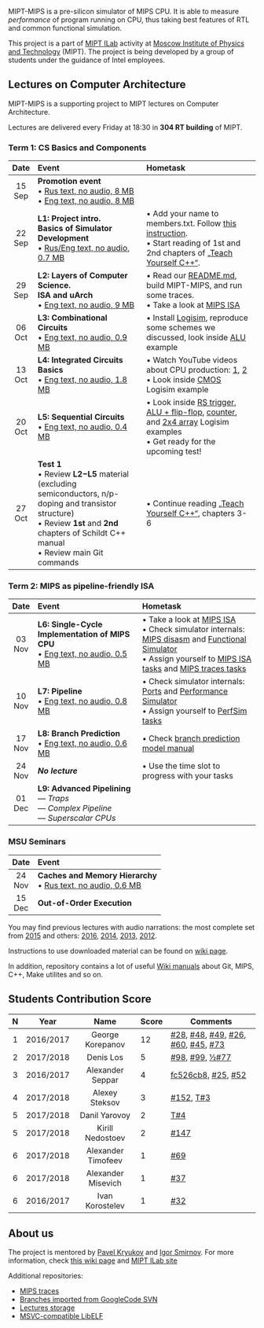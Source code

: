 MIPT-MIPS is a pre-silicon simulator of MIPS CPU. It is able to measure _performance_ of program running on CPU, thus taking best features of RTL and common functional simulation.

This project is a part of [MIPT ILab](https://mipt-ilab.github.io/) activity at [Moscow Institute of Physics and Technology](http://phystech.edu/) (MIPT). The project is being developed by a group of students under the guidance of Intel employees.

## Lectures on Computer Architecture

MIPT-MIPS is a supporting project to MIPT lectures on Computer Architecture.

Lectures are delivered every Friday at 18:30 in **304 RT building** of MIPT.

### Term 1: CS Basics and Components

 Date | Event | Hometask
 :-: |:---- |:----------------
 15<br/>Sep | **Promotion event**<br/>• [Rus text, no audio, 8 MB](https://github.com/MIPT-ILab/ca-lectures/blob/master/mipt-mips/2017/Promotion__15_Sep.pptx?raw=true)<br/>• [Eng text, no audio, 8 MB](https://github.com/MIPT-ILab/ca-lectures/blob/master/mipt-mips/2017/Promotion__15_Sep_Eng.pptx?raw=true)  | 
 22<br/>Sep | **L1: Project intro.<br/>Basics of Simulator Development**<br/>• [Rus/Eng text, no audio, 0.7 MB](https://github.com/MIPT-ILab/ca-lectures/blob/master/mipt-mips/2017/Lecture_01__22_Sep__Project_Introduction__Rus_text__No_audio.pptx?raw=true) | • Add your name to members.txt. Follow [this instruction](https://github.com/MIPT-ILab/mipt-mips/wiki/Git-&-GitHub-cheat-sheet).<br/>• Start reading of 1st and 2nd chapters of [„Teach Yourself C++“](http://lib.mipt.ru/book/27518/).
 29<br/>Sep | **L2: Layers of Computer Science.<br/>ISA and uArch**<br/>• [Eng text, no audio, 9 MB](https://github.com/MIPT-ILab/ca-lectures/blob/master/mipt-mips/2017/Lecture_02__29_Sep__Layers_of_Computer_Science__ISA_and_uArch___Eng_text__No_audio.pptx?raw=true) | • Read our [README.md](https://github.com/MIPT-ILab/mipt-mips/blob/master/README.md), build MIPT-MIPS, and run some traces.<br/>• Take a look at [MIPS ISA](https://github.com/MIPT-ILab/mipt-mips/wiki/MIPS-Instruction-Set)
 06<br/>Oct | **L3: Combinational Circuits**<br/>• [Eng text, no audio, 0.9 MB](https://github.com/MIPT-ILab/ca-lectures/blob/master/mipt-mips/2017/Lecture_03__06_Oct__Combinational_Circuits__Eng_text__No_audio.pptx?raw=true) | • Install [Logisim](http://www.cburch.com/logisim/index.html), reproduce some schemes we discussed, look inside [ALU](https://github.com/MIPT-ILab/ca-lectures/blob/master/logisim/alu.circ) example
 13<br/>Oct | **L4: Integrated Circuits Basics**<br/>• [Eng text, no audio, 1.8 MB](https://github.com/MIPT-ILab/ca-lectures/blob/master/mipt-mips/2017/Lecture_04__13_Oct__Integrated_Circuits_Basics__Eng_text__No_audio.pptx?raw=true) | • Watch YouTube videos about CPU production: [1](http://www.youtube.com/watch?v=qm67wbB5GmI), [2](https://www.youtube.com/watch?v=d9SWNLZvA8g)<br/>• Look inside [CMOS](https://github.com/MIPT-ILab/ca-lectures/blob/master/logisim/cmos.circ) Logisim example  |
 20<br/>Oct | **L5: Sequential Circuits**<br/>• [Eng text, no audio, 0.4 MB](https://github.com/MIPT-ILab/ca-lectures/blob/master/mipt-mips/2017/Lecture_05__20_Oct__Sequential_Circuits__Eng_text__No_audio.pptx?raw=true) | • Look inside [RS trigger](https://github.com/MIPT-ILab/ca-lectures/blob/master/logisim/rs.circ), [ALU + flip-flop](https://github.com/MIPT-ILab/ca-lectures/blob/master/logisim/alu-filp-flop.circ), [counter](https://github.com/MIPT-ILab/ca-lectures/blob/master/logisim/counter.circ), and [2x4 array](https://github.com/MIPT-ILab/ca-lectures/blob/master/logisim/array2x4.circ) Logisim examples<br/>• Get ready for the upcoming test! |
 27<br/>Oct | **Test 1**<br/> • Review **L2−L5** material<br/>(excluding semiconductors, n/p-doping and transistor structure)<br/> • Review **1st** and **2nd** chapters of Schildt C++ manual<br/> • Review main Git commands<br/> | • Continue reading [„Teach Yourself C++“](http://lib.mipt.ru/book/27518/), chapters 3-6|
 
### Term 2: MIPS as pipeline-friendly ISA

 Date | Event | Hometask
 :-: |:---- |:----------------
 03<br/>Nov | **L6: Single-Cycle Implementation of MIPS CPU**<br/>• [Eng text, no audio, 0.5 MB](https://github.com/MIPT-ILab/ca-lectures/blob/master/mipt-mips/2017/Lecture_06__03_Nov__Single-Cycle_Implementation_of_MIPS_CPU__Eng_text__No_audio.pptx?raw=true) | • Take a look at [MIPS ISA](https://github.com/MIPT-ILab/mipt-mips/wiki/MIPS-Instruction-Set)<br/>• Check simulator internals: [MIPS disasm](https://github.com/MIPT-ILab/mipt-mips/wiki/MIPS-disassembler) and [Functional Simulator](https://github.com/MIPT-ILab/mipt-mips/wiki/Functional-simulator)<br/>• Assign yourself to [MIPS ISA tasks](https://github.com/MIPT-ILab/mipt-mips/milestone/1) and [MIPS traces tasks](https://github.com/MIPT-ILab/mips-traces/issues)|
 10<br/>Nov | **L7: Pipeline**<br/>• [Eng text, no audio, 0.8 MB](https://github.com/MIPT-ILab/ca-lectures/blob/master/mipt-mips/2017/Lecture_07__10_Nov__Pipelining__No_audio.pptx?raw=true) | • Check simulator internals: [Ports](https://github.com/MIPT-ILab/mipt-mips/wiki/https://github.com/MIPT-ILab/mipt-mips/wiki/Communication-between-modules-through-ports) and [Performance Simulator](https://github.com/MIPT-ILab/mipt-mips/wiki/Performance-simulator)<br/>• Assign yourself to [PerfSim tasks](https://github.com/MIPT-ILab/mipt-mips/milestone/3)|
 17<br/>Nov | **L8: Branch Prediction**<br/>• [Eng text, no audio, 0.6 MB](https://github.com/MIPT-ILab/ca-lectures/blob/master/mipt-mips/2017/Lecture_08__17_Nov__Branch_Prediction__No_audio.pptx?raw=true) | • Check [branch prediction model manual](https://github.com/MIPT-ILab/mipt-mips/wiki/https://github.com/MIPT-ILab/mipt-mips/wiki/BPU-model)  |
 24<br/>Nov | **_No lecture_** | • Use the time slot to progress with your tasks |
 01<br/>Dec | **L9: Advanced Pipelining**<br/>_— Traps_<br/>_— Complex Pipeline_<br/>_— Superscalar CPUs_ | |
 
### MSU Seminars

 Date | Event 
 :-: |:---- 
 24<br/>Nov | **Caches and Memory Hierarchy**<br/>• [Rus text, no audio, 0.6 MB](https://github.com/MIPT-ILab/ca-lectures/blob/master/msu/Seminar_01__24_Nov__Caches__No_audio.pptx?raw=true) |
 15<br/>Dec | **Out-of-Order Execution** |

You may find previous lectures with audio narrations: the most complete set from [2015](https://github.com/MIPT-ILab/mipt-mips/wiki/Lectures-on-the-computer-architecture-in-2015) and others: [2016](https://github.com/MIPT-ILab/mipt-mips/wiki/Lectures-on-the-computer-architecture-in-2016), [2014](https://github.com/MIPT-ILab/mipt-mips/wiki/Lectures-on-the-computer-architecture-in-2014), [2013](https://github.com/MIPT-ILab/mipt-mips/wiki/Lectures-on-the-computer-architecture-in-2013), [2012](https://github.com/MIPT-ILab/mipt-mips/wiki/Lectures-on-the-computer-architecture-in-2012).

Instructions to use downloaded material can be found on [wiki page](https://github.com/MIPT-ILab/mipt-mips/wiki/Instructions-to-use-downloaded-lectures).

In addition, repository contains a lot of useful [Wiki manuals](https://github.com/MIPT-ILab/mipt-mips/wiki) about Git, MIPS, C++, Make utilites and so on.

## Students Contribution Score

N | Year | Name | Score | Comments
:-: |:----: |:----: | ------------------------------ | ------------------------------
1 | 2016/2017 | George Korepanov | 12 | [#28](https://github.com/MIPT-ILab/mipt-mips/issues/28), [#48](https://github.com/MIPT-ILab/mipt-mips/issues/48), [#49](https://github.com/MIPT-ILab/mipt-mips/issues/49), [#26](https://github.com/MIPT-ILab/mipt-mips/issues/26), [#60](https://github.com/MIPT-ILab/mipt-mips/issues/60), [#45](https://github.com/MIPT-ILab/mipt-mips/issues/45), [#73](https://github.com/MIPT-ILab/mipt-mips/issues/73) |
2 | 2017/2018 | Denis Los | 5 | [#98](https://github.com/MIPT-ILab/mipt-mips/issues/98), [#99](https://github.com/MIPT-ILab/mipt-mips/issues/99), [½#77](https://github.com/MIPT-ILab/mipt-mips/issues/77) |
3 | 2016/2017 | Alexander Seppar | 4 | [fc526cb8](https://github.com/MIPT-ILab/ca-lectures/commit/fc526cb8f59bc6d9a399f453b417afc45c21012e), [#25](https://github.com/MIPT-ILab/mipt-mips/issues/25), [#52](https://github.com/MIPT-ILab/mipt-mips/issues/52) |
4 | 2017/2018 | Alexey Steksov | 3 | [#152](https://github.com/MIPT-ILab/mipt-mips/issues/152), [T#3](https://github.com/MIPT-ILab/mips-traces/issues/3) |
5 | 2017/2018 | Danil Yarovoy | 2 | [T#4](https://github.com/MIPT-ILab/mips-traces/issues/4) |
5 | 2017/2018 | Kirill Nedostoev | 2 | [#147](https://github.com/MIPT-ILab/mipt-mips/issues/147) |
6 | 2017/2018 | Alexander Timofeev | 1 | [#69](https://github.com/MIPT-ILab/mipt-mips/issues/69) |
6 | 2017/2018 | Alexander Misevich | 1 | [#37](https://github.com/MIPT-ILab/mipt-mips/issues/37) |
6 | 2016/2017 | Ivan Korostelev | 1 | [#32](https://github.com/MIPT-ILab/mipt-mips/issues/32) |

## About us

The project is mentored by [Pavel Kryukov](https://github.com/pavelkryukov) and [Igor Smirnov](https://github.com/igorsmir-ilab). For more information, check [this wiki page](https://github.com/MIPT-ILab/mipt-mips/wiki/About-Us) and [MIPT ILab site](https://mipt.ru/drec/about/ilab/)

Additional repositories:
* [MIPS traces](https://github.com/MIPT-ILab/mips-traces)
* [Branches imported from GoogleCode SVN](https://github.com/MIPT-ILab/mipt-mips-old-branches)
* [Lectures storage](https://github.com/MIPT-ILab/ca-lectures)
* [MSVC-compatible LibELF](https://github.com/MIPT-ILab/libelf)
